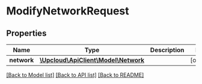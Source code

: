 # ModifyNetworkRequest

## Properties
Name | Type | Description | Notes
------------ | ------------- | ------------- | -------------
**network** | [**\Upcloud\ApiClient\Model\Network**](Network.md) |  | [optional] 

[[Back to Model list]](../../README.md#documentation-of-the-models) [[Back to API list]](../../README.md#documentation) [[Back to README]](../../README.md)


